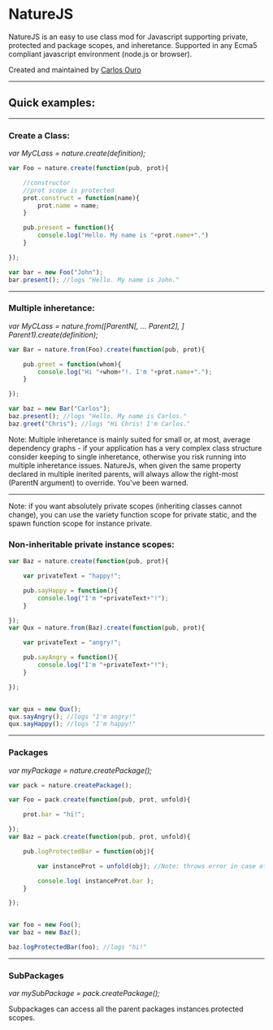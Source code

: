 # NatureJS

NatureJS is an easy to use class mod for Javascript supporting private, protected and package scopes, and inheretance.
Supported in any Ecma5 compliant javascript environment (node.js or browser).

Created and maintained by [Carlos Ouro](https://github.com/carlosouro)

- - -

## Quick examples:


- - -

### Create a Class:
_var MyCLass = nature.create(definition);_

```JavaScript
var Foo = nature.create(function(pub, prot){

	//constructor
	//prot scope is protected
	prot.construct = function(name){
		prot.name = name;
	}

	pub.present = function(){
		console.log("Hello. My name is "+prot.name+".")
	}

});

var bar = new Foo("John");
bar.present(); //logs "Hello. My name is John."
```

- - -

### Multiple inheretance:
_var MyCLass = nature.from([ParentN[, ... Parent2], ] Parent1).create(definition);_

```JavaScript
var Bar = nature.from(Foo).create(function(pub, prot){

	pub.greet = function(whom){
		console.log("Hi "+whom+"!. I'm "+prot.name+".");
	}

});

var baz = new Bar("Carlos");
baz.present(); //logs "Hello. My name is Carlos."
baz.greet("Chris"); //logs "Hi Chris! I'm Carlos."
```


Note: Multiple inheretance is mainly suited for small or, at most, average dependency graphs - if your application has a very complex class structure consider keeping to single inheretance, otherwise you risk running into multiple inheretance issues.
NatureJs, when given the same property declared in multiple inerited parents, will always allow the right-most (ParentN argument) to override.
You've been warned.

- - -

Note: if you want absolutely private scopes (inheriting classes cannot change), you can use the variety function scope for private static, and the spawn function scope for instance private.

### Non-inheritable private instance scopes:

```JavaScript
var Baz = nature.create(function(pub, prot){

	var privateText = "happy!";

	pub.sayHappy = function(){
		console.log("I'm "+privateText+"!");
	}

});
var Qux = nature.from(Baz).create(function(pub, prot){

	var privateText = "angry!";

	pub.sayAngry = function(){
		console.log("I'm "+privateText+"!");
	}

});


var qux = new Qux();
qux.sayAngry(); //logs "I'm angry!"
qux.sayHappy(); //logs "I'm happy!"
```

- - -

### Packages
_var myPackage = nature.createPackage();_

```JavaScript
var pack = nature.createPackage();

var Foo = pack.create(function(pub, prot, unfold){

	prot.bar = "hi!";

});
var Baz = pack.create(function(pub, prot, unfold){

	pub.logProtectedBar = function(obj){

		var instanceProt = unfold(obj); //Note: throws error in case of out of package obj

		console.log( instanceProt.bar );
	}

});


var foo = new Foo();
var baz = new Baz();

baz.logProtectedBar(foo); //logs "hi!"
```

- - -

### SubPackages
_var mySubPackage = pack.createPackage();_

Subpackages can access all the parent packages instances protected scopes.